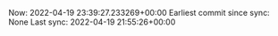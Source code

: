 Now: 2022-04-19 23:39:27.233269+00:00 Earliest commit since sync: None Last sync: 2022-04-19 21:55:26+00:00
